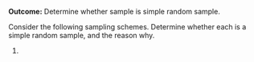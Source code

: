 __Outcome:__ Determine whether sample is simple random sample.

Consider the following sampling schemes.
Determine whether each is a simple random sample, and the reason why.

1.
